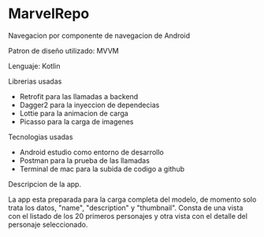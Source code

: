 # MarvelRepo

Navegacion por componente de navegacion de Android

Patron de diseño utilizado: MVVM

Lenguaje: Kotlin

Librerias usadas
  - Retrofit para las llamadas a backend
  - Dagger2 para la inyeccion de dependecias
  - Lottie para la animacion de carga
  - Picasso para la carga de imagenes
  
Tecnologias usadas
  - Android estudio como entorno de desarrollo
  - Postman para la prueba de las llamadas
  - Terminal de mac para la subida de codigo a github
  
Descripcion de la app.

La app esta preparada para la carga completa del modelo, de momento solo trata los datos, "name", "description" y "thumbnail".
Consta de una vista con el listado de los 20 primeros personajes y otra vista con el detalle del personaje seleccionado.
